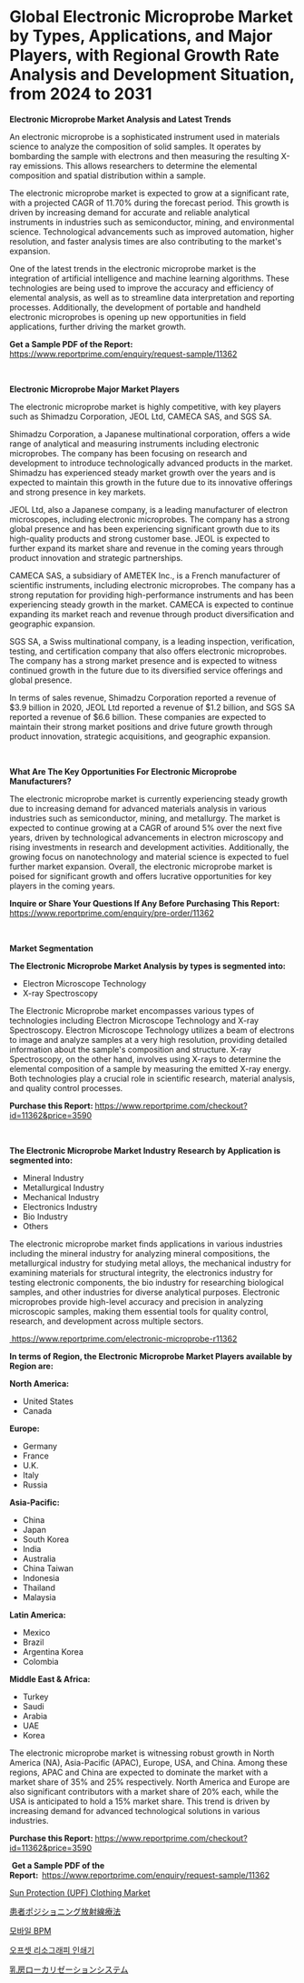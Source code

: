 <p><h1>Global Electronic Microprobe Market by Types, Applications, and Major Players, with Regional Growth Rate Analysis and Development Situation, from 2024 to 2031</h1></p><p><strong>Electronic Microprobe Market Analysis and Latest Trends</strong></p>
<p><p>An electronic microprobe is a sophisticated instrument used in materials science to analyze the composition of solid samples. It operates by bombarding the sample with electrons and then measuring the resulting X-ray emissions. This allows researchers to determine the elemental composition and spatial distribution within a sample.</p><p>The electronic microprobe market is expected to grow at a significant rate, with a projected CAGR of 11.70% during the forecast period. This growth is driven by increasing demand for accurate and reliable analytical instruments in industries such as semiconductor, mining, and environmental science. Technological advancements such as improved automation, higher resolution, and faster analysis times are also contributing to the market's expansion.</p><p>One of the latest trends in the electronic microprobe market is the integration of artificial intelligence and machine learning algorithms. These technologies are being used to improve the accuracy and efficiency of elemental analysis, as well as to streamline data interpretation and reporting processes. Additionally, the development of portable and handheld electronic microprobes is opening up new opportunities in field applications, further driving the market growth.</p></p>
<p><strong>Get a Sample PDF of the Report:&nbsp;</strong> <a href="https://www.reportprime.com/enquiry/request-sample/11362">https://www.reportprime.com/enquiry/request-sample/11362</a></p>
<p>&nbsp;</p>
<p><strong>Electronic Microprobe Major Market Players</strong></p>
<p><p>The electronic microprobe market is highly competitive, with key players such as Shimadzu Corporation, JEOL Ltd, CAMECA SAS, and SGS SA. </p><p>Shimadzu Corporation, a Japanese multinational corporation, offers a wide range of analytical and measuring instruments including electronic microprobes. The company has been focusing on research and development to introduce technologically advanced products in the market. Shimadzu has experienced steady market growth over the years and is expected to maintain this growth in the future due to its innovative offerings and strong presence in key markets.</p><p>JEOL Ltd, also a Japanese company, is a leading manufacturer of electron microscopes, including electronic microprobes. The company has a strong global presence and has been experiencing significant growth due to its high-quality products and strong customer base. JEOL is expected to further expand its market share and revenue in the coming years through product innovation and strategic partnerships.</p><p>CAMECA SAS, a subsidiary of AMETEK Inc., is a French manufacturer of scientific instruments, including electronic microprobes. The company has a strong reputation for providing high-performance instruments and has been experiencing steady growth in the market. CAMECA is expected to continue expanding its market reach and revenue through product diversification and geographic expansion.</p><p>SGS SA, a Swiss multinational company, is a leading inspection, verification, testing, and certification company that also offers electronic microprobes. The company has a strong market presence and is expected to witness continued growth in the future due to its diversified service offerings and global presence.</p><p>In terms of sales revenue, Shimadzu Corporation reported a revenue of $3.9 billion in 2020, JEOL Ltd reported a revenue of $1.2 billion, and SGS SA reported a revenue of $6.6 billion. These companies are expected to maintain their strong market positions and drive future growth through product innovation, strategic acquisitions, and geographic expansion.</p></p>
<p>&nbsp;</p>
<p><strong>What Are The Key Opportunities For Electronic Microprobe Manufacturers?</strong></p>
<p><p>The electronic microprobe market is currently experiencing steady growth due to increasing demand for advanced materials analysis in various industries such as semiconductor, mining, and metallurgy. The market is expected to continue growing at a CAGR of around 5% over the next five years, driven by technological advancements in electron microscopy and rising investments in research and development activities. Additionally, the growing focus on nanotechnology and material science is expected to fuel further market expansion. Overall, the electronic microprobe market is poised for significant growth and offers lucrative opportunities for key players in the coming years.</p></p>
<p><strong>Inquire or Share Your Questions If Any Before Purchasing This Report:</strong> <a href="https://www.reportprime.com/enquiry/pre-order/11362">https://www.reportprime.com/enquiry/pre-order/11362</a></p>
<p>&nbsp;</p>
<p><strong>Market Segmentation</strong></p>
<p><strong>The Electronic Microprobe Market Analysis by types is segmented into:</strong></p>
<p><ul><li>Electron Microscope Technology</li><li>X-ray Spectroscopy</li></ul></p>
<p><p>The Electronic Microprobe market encompasses various types of technologies including Electron Microscope Technology and X-ray Spectroscopy. Electron Microscope Technology utilizes a beam of electrons to image and analyze samples at a very high resolution, providing detailed information about the sample's composition and structure. X-ray Spectroscopy, on the other hand, involves using X-rays to determine the elemental composition of a sample by measuring the emitted X-ray energy. Both technologies play a crucial role in scientific research, material analysis, and quality control processes.</p></p>
<p><strong>Purchase this Report:&nbsp;</strong><a href="https://www.reportprime.com/checkout?id=11362&price=3590">https://www.reportprime.com/checkout?id=11362&price=3590</a></p>
<p>&nbsp;</p>
<p><strong>The Electronic Microprobe Market Industry Research by Application is segmented into:</strong></p>
<p><ul><li>Mineral Industry</li><li>Metallurgical Industry</li><li>Mechanical Industry</li><li>Electronics Industry</li><li>Bio Industry</li><li>Others</li></ul></p>
<p><p>The electronic microprobe market finds applications in various industries including the mineral industry for analyzing mineral compositions, the metallurgical industry for studying metal alloys, the mechanical industry for examining materials for structural integrity, the electronics industry for testing electronic components, the bio industry for researching biological samples, and other industries for diverse analytical purposes. Electronic microprobes provide high-level accuracy and precision in analyzing microscopic samples, making them essential tools for quality control, research, and development across multiple sectors.</p></p>
<p><a href="https://www.reportprime.com/electronic-microprobe-r11362">&nbsp;https://www.reportprime.com/electronic-microprobe-r11362</a></p>
<p><strong>In terms of Region, the Electronic Microprobe Market Players available by Region are:</strong></p>
<p>
    <p> <strong> North America: </strong>
        <ul>
            <li>United States</li>
            <li>Canada</li>
        </ul>
        </p> 
    <p> <strong> Europe: </strong>
        <ul>
            <li>Germany</li>
            <li>France</li>
            <li>U.K.</li>
            <li>Italy</li>
            <li>Russia</li>
        </ul>
        </p> 
    <p> <strong> Asia-Pacific: </strong>
        <ul>
            <li>China</li>
            <li>Japan</li>
            <li>South Korea</li>
            <li>India</li>
            <li>Australia</li>
            <li>China Taiwan</li>
            <li>Indonesia</li>
            <li>Thailand</li>
            <li>Malaysia</li>
        </ul>
        </p> 
    <p> <strong> Latin America: </strong>
        <ul>
            <li>Mexico</li>
            <li>Brazil</li>
            <li>Argentina Korea</li>
            <li>Colombia</li>
        </ul>
        </p> 
    <p> <strong> Middle East & Africa: </strong>
        <ul>
            <li>Turkey</li>
            <li>Saudi</li>
            <li>Arabia</li>
            <li>UAE</li>
            <li>Korea</li>
        </ul>
    </p>
    </p>
<p><p>The electronic microprobe market is witnessing robust growth in North America (NA), Asia-Pacific (APAC), Europe, USA, and China. Among these regions, APAC and China are expected to dominate the market with a market share of 35% and 25% respectively. North America and Europe are also significant contributors with a market share of 20% each, while the USA is anticipated to hold a 15% market share. This trend is driven by increasing demand for advanced technological solutions in various industries.</p></p>
<p><strong>Purchase this Report: </strong><a href="https://www.reportprime.com/checkout?id=11362&price=3590">https://www.reportprime.com/checkout?id=11362&price=3590</a></p>
<p>&nbsp;<strong>Get a Sample PDF of the Report:&nbsp;&nbsp;</strong><a href="https://www.reportprime.com/enquiry/request-sample/11362">https://www.reportprime.com/enquiry/request-sample/11362</a></p>
<p><strong></strong></p>
<p><p><a href="https://issuu.com/reportprime-2/docs/sun-protection-upf-clothing-market-size-2030.pptx">Sun Protection (UPF) Clothing Market</a></p><p><a href="https://github.com/JanickJohns/Market-Research-Report-List-1/blob/main/101038982580.md">患者ポジショニング放射線療法</a></p><p><a href="https://medium.com/@antosuigrtley99783676/2024%EB%85%84%EB%B6%80%ED%84%B0-2031%EB%85%84%EA%B9%8C%EC%A7%80%EC%9D%98-%EA%B8%B0%EA%B0%84%EC%9D%84-%EC%9C%84%ED%95%9C-%EB%AA%A8%EB%B0%94%EC%9D%BC-bpm-%EC%8B%9C%EC%9E%A5-%EB%B6%84%EC%84%9D-%EB%B0%8F-%ED%81%AC%EA%B8%B0-%EC%98%88%EC%B8%A1%EC%9E%85%EB%8B%88%EB%8B%A4-5d59df3d9f8f">모바일 BPM</a></p><p><a href="https://github.com/TrevorKruvalis5678/Market-Research-Report-List-1/blob/main/329289876814.md">오프셋 리소그래피 인쇄기</a></p><p><a href="https://github.com/avwofrml53535/Market-Research-Report-List-2/blob/main/321600582581.md">乳房ローカリゼーションシステム</a></p></p>